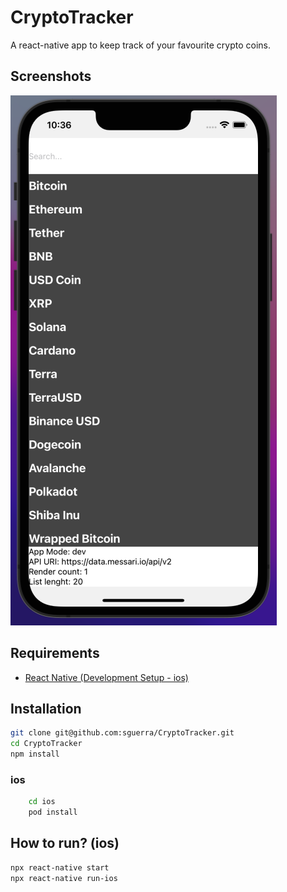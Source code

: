 # CryptoTracker

A react-native app to keep track of your favourite crypto coins.

## Screenshots

<img src="./media/portfolio.png">

## Requirements

- [React Native (Development Setup - ios)](https://reactnative.dev/docs/environment-setup)

## Installation

```bash
git clone git@github.com:sguerra/CryptoTracker.git
cd CryptoTracker
npm install
```

### ios

```bash
    cd ios
    pod install
```

## How to run? (ios)

```bash
npx react-native start
npx react-native run-ios
```
